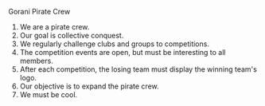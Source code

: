 
Gorani Pirate Crew

1. We are a pirate crew.
2. Our goal is collective conquest.
3. We regularly challenge clubs and groups to competitions.
4. The competition events are open, but must be interesting to all members.
5. After each competition, the losing team must display the winning team's logo.
6. Our objective is to expand the pirate crew.
7. We must be cool.